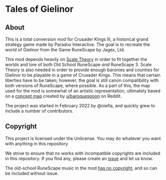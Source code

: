 # Tales of Gielinor

## About

This is a total conversion mod for Crusader Kings III, a historical grand strategy game made by Paradox Interactive.
The goal is to recreate the world of Gielinor from the Game RuneScape by Jagex, Ltd.

This mod depends heavily on [Scale Theory](https://runescape.wiki/w/Scale_theory) in order to fit together the worlds and lore of both Old School RuneScape *and* RuneScape 3.
Scale Theory is also needed in order to provide enough baronies and counties for Gielinor to be playable in a game of Crusader Kings.
This means that certain liberties have to be taken;  however, the goal is still canon compatibility with both versions of RuneScape, where possible.
As a part of this, the map used for the mod is somewhat of an artistic representation, ultimately based on a [concept map](https://imgur.com/Ih5DPnd) created by [u/baroquespoon](https://www.reddit.com/user/baroquespoon) on Reddit.

The project was started in February 2022 by @niefia, and quickly grew to include a number of contributors.

## Copyright

This project is licensed under the Unlicense.  You may do whatever you want with anything in this repository

We strive to ensure that no works with incompatible copyrights are included in this repository.
If you find any, please create an [issue](https://github.com/niefia/TOGCK3/issues) and let us know.

The old-school RuneScape music in the mod [has no copyright](https://twitter.com/runescape/status/1270839410469339137), and so can be included without issue.
